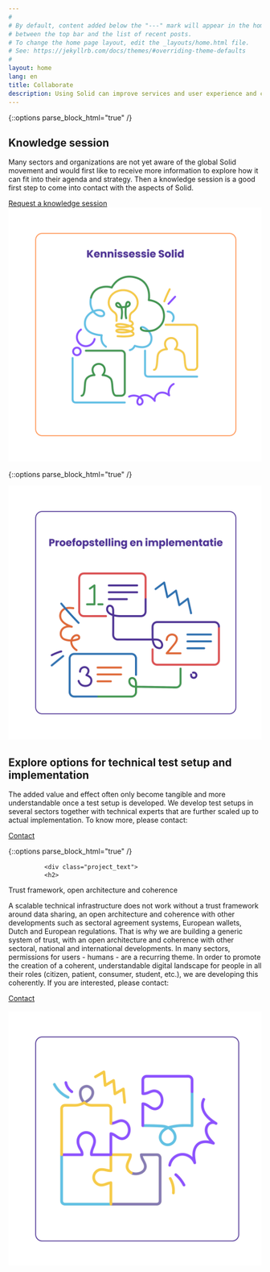 ```yaml
---
#
# By default, content added below the "---" mark will appear in the home page
# between the top bar and the list of recent posts.
# To change the home page layout, edit the _layouts/home.html file.
# See: https://jekyllrb.com/docs/themes/#overriding-theme-defaults
#
layout: home
lang: en
title: Collaborate
description: Using Solid can improve services and user experience and create opportunities for GDPR-compliant collaboration with chain partners. Solid can be applied in various sectors and domains such as healthcare, energy, municipalities, government implementation organizations, public organizations such as the cultural and library sectors, but also retail, media, etc. Do you work at an organization, umbrella organization or appointment system and is there a concrete Interested in working on projects around safe and responsible data sharing, possibly in collaboration with chain partners? A knowledge session or test setup with a serious look at implementation are examples of possibilities.
---
```


{::options parse_block_html="true" /}
<div class="wrapperprojects" markdown="0" id="kennissessie">
            <div class="projectblock">
             <div class="project_text">
              <h2>
Knowledge session
              </h2>
              <p>
Many sectors and organizations are not yet aware of the global Solid movement and would first like to receive more information to explore how it can fit into their agenda and strategy.
Then a knowledge session is a good first step to come into contact with the aspects of Solid.
                </p>
                <div class="button_align">
               <a class="button_link" href="/contact"><div class="button">Request a knowledge session</div></a>
              </div>
              </div>
              <div class="project_img">
                <img src="/img/kennissessie.svg" alt="">
            </div>         
        </div>
</div>


{::options parse_block_html="true" /}
<div class="wrapperprojects" markdown="0" id="proefopstelling">
            <div class="projectblock">
             <div class="project_img">
                <img src="/img/proefopstelling.svg" alt="">
            </div>    
              <div class="project_text">
              <h2>
Explore options for technical test setup and implementation
              </h2>
              <p>
The added value and effect often only become tangible and more understandable once a test setup is developed. We develop test setups in several sectors together with technical experts that are further scaled up to actual implementation. To know more, please contact:
            </p>
                 <div class="button_align">
               <a class="button_link" href="/contact"><div class="button">Contact</div></a>
              </div>
              </div>
        </div>
</div>

{::options parse_block_html="true" /}
<div class="wrapperprojects" markdown="0" id="proefopstelling">
            <div class="projectblock">
               
              <div class="project_text">
              <h2>
Trust framework, open architecture and coherence
              </h2>
              <p>
A scalable technical infrastructure does not work without a trust framework around data sharing, an open architecture and coherence with other developments such as sectoral agreement systems, European wallets, Dutch and European regulations. That is why we are building a generic system of trust, with an open architecture and coherence with other sectoral, national and international developments. In many sectors, permissions for users - humans - are a recurring theme. In order to promote the creation of a coherent, understandable digital landscape for people in all their roles (citizen, patient, consumer, student, etc.), we are developing this coherently. If you are interested, please contact:
            </p>
                 <div class="button_align">
               <a class="button_link" href="/contact"><div class="button">Contact</div></a>
              </div>
              </div>             
             <div class="project_img">
                <img src="/img/samenwerken1.svg" alt="">
            </div>        
        </div>
</div>
